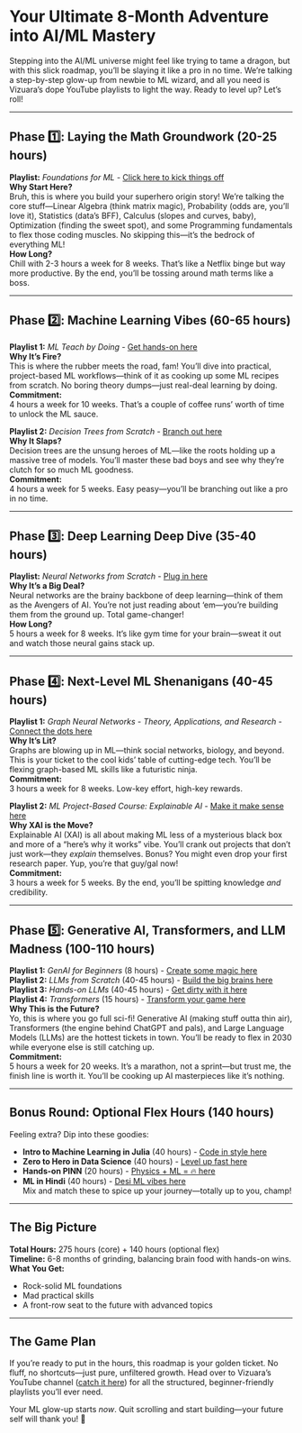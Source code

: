 # Your Ultimate 8-Month Adventure into AI/ML Mastery  

Stepping into the AI/ML universe might feel like trying to tame a dragon, but with this slick roadmap, you’ll be slaying it like a pro in no time. We’re talking a step-by-step glow-up from newbie to ML wizard, and all you need is Vizuara’s dope YouTube playlists to light the way. Ready to level up? Let’s roll!

---

## Phase 1️⃣: Laying the Math Groundwork (20-25 hours)  
**Playlist:** *Foundations for ML* - [Click here to kick things off](https://lnkd.in/gKz-eybU)  
**Why Start Here?**  
Bruh, this is where you build your superhero origin story! We’re talking the core stuff—Linear Algebra (think matrix magic), Probability (odds are, you’ll love it), Statistics (data’s BFF), Calculus (slopes and curves, baby), Optimization (finding the sweet spot), and some Programming fundamentals to flex those coding muscles. No skipping this—it’s the bedrock of everything ML!  
**How Long?**  
Chill with 2-3 hours a week for 8 weeks. That’s like a Netflix binge but way more productive. By the end, you’ll be tossing around math terms like a boss.

---

## Phase 2️⃣: Machine Learning Vibes (60-65 hours)  
**Playlist 1:** *ML Teach by Doing* - [Get hands-on here](https://lnkd.in/gn2dEcE2)  
**Why It’s Fire?**  
This is where the rubber meets the road, fam! You’ll dive into practical, project-based ML workflows—think of it as cooking up some ML recipes from scratch. No boring theory dumps—just real-deal learning by doing.  
**Commitment:**  
4 hours a week for 10 weeks. That’s a couple of coffee runs’ worth of time to unlock the ML sauce.  

**Playlist 2:** *Decision Trees from Scratch* - [Branch out here](https://lnkd.in/g3cmj2BR)  
**Why It Slaps?**  
Decision trees are the unsung heroes of ML—like the roots holding up a massive tree of models. You’ll master these bad boys and see why they’re clutch for so much ML goodness.  
**Commitment:**  
4 hours a week for 5 weeks. Easy peasy—you’ll be branching out like a pro in no time.

---

## Phase 3️⃣: Deep Learning Deep Dive (35-40 hours)  
**Playlist:** *Neural Networks from Scratch* - [Plug in here](https://lnkd.in/gj8kHe2T)  
**Why It’s a Big Deal?**  
Neural networks are the brainy backbone of deep learning—think of them as the Avengers of AI. You’re not just reading about ‘em—you’re building them from the ground up. Total game-changer!  
**How Long?**  
5 hours a week for 8 weeks. It’s like gym time for your brain—sweat it out and watch those neural gains stack up.

---

## Phase 4️⃣: Next-Level ML Shenanigans (40-45 hours)  
**Playlist 1:** *Graph Neural Networks - Theory, Applications, and Research* - [Connect the dots here](https://lnkd.in/g3RCPS8e)  
**Why It’s Lit?**  
Graphs are blowing up in ML—think social networks, biology, and beyond. This is your ticket to the cool kids’ table of cutting-edge tech. You’ll be flexing graph-based ML skills like a futuristic ninja.  
**Commitment:**  
3 hours a week for 8 weeks. Low-key effort, high-key rewards.  

**Playlist 2:** *ML Project-Based Course: Explainable AI* - [Make it make sense here](https://lnkd.in/gNEx3ghr)  
**Why XAI is the Move?**  
Explainable AI (XAI) is all about making ML less of a mysterious black box and more of a “here’s why it works” vibe. You’ll crank out projects that don’t just work—they *explain* themselves. Bonus? You might even drop your first research paper. Yup, you’re that guy/gal now!  
**Commitment:**  
3 hours a week for 5 weeks. By the end, you’ll be spitting knowledge *and* credibility.

---

## Phase 5️⃣: Generative AI, Transformers, and LLM Madness (100-110 hours)  
**Playlist 1:** *GenAI for Beginners* (8 hours) - [Create some magic here](https://lnkd.in/gUgXxVzh)  
**Playlist 2:** *LLMs from Scratch* (40-45 hours) - [Build the big brains here](https://lnkd.in/gjcyfCcE)  
**Playlist 3:** *Hands-on LLMs* (40-45 hours) - [Get dirty with it here](https://lnkd.in/gJQ7ryE4)  
**Playlist 4:** *Transformers* (15 hours) - [Transform your game here](https://lnkd.in/g_3Qdu6d)  
**Why This is the Future?**  
Yo, this is where you go full sci-fi! Generative AI (making stuff outta thin air), Transformers (the engine behind ChatGPT and pals), and Large Language Models (LLMs) are the hottest tickets in town. You’ll be ready to flex in 2030 while everyone else is still catching up.  
**Commitment:**  
5 hours a week for 20 weeks. It’s a marathon, not a sprint—but trust me, the finish line is worth it. You’ll be cooking up AI masterpieces like it’s nothing.

---

## Bonus Round: Optional Flex Hours (140 hours)  
Feeling extra? Dip into these goodies:  
- **Intro to Machine Learning in Julia** (40 hours) - [Code in style here](https://lnkd.in/g8A3DtQW)  
- **Zero to Hero in Data Science** (40 hours) - [Level up fast here](https://lnkd.in/gNEgx2Cz)  
- **Hands-on PINN** (20 hours) - [Physics + ML = 🔥 here](https://lnkd.in/gta5hgHZ)  
- **ML in Hindi** (40 hours) - [Desi ML vibes here](https://lnkd.in/giD88GzZ)  
Mix and match these to spice up your journey—totally up to you, champ!

---

## The Big Picture  
**Total Hours:** 275 hours (core) + 140 hours (optional flex)  
**Timeline:** 6-8 months of grinding, balancing brain food with hands-on wins.  
**What You Get:**  
- Rock-solid ML foundations  
- Mad practical skills  
- A front-row seat to the future with advanced topics  

---

## The Game Plan  
If you’re ready to put in the hours, this roadmap is your golden ticket. No fluff, no shortcuts—just pure, unfiltered growth. Head over to Vizuara’s YouTube channel ([catch it here](https://lnkd.in/g455AJVw)) for all the structured, beginner-friendly playlists you’ll ever need.  

Your ML glow-up starts *now*. Quit scrolling and start building—your future self will thank you! 🚀
